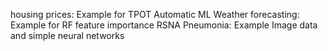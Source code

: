housing prices: Example for TPOT Automatic ML
Weather forecasting: Example for RF feature importance
RSNA Pneumonia: Example Image data and simple neural networks
